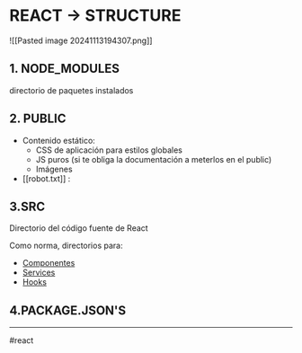 # REACT -> STRUCTURE


![[Pasted image 20241113194307.png]]

## 1. NODE_MODULES

directorio de paquetes instalados 

## 2. PUBLIC

- Contenido estático:
	- CSS de aplicación para estilos globales
	- JS puros (si te obliga la documentación a meterlos en el public)
	- Imágenes
- [[robot.txt]] :

## 3.SRC 

Directorio del código fuente de React

Como norma, directorios para:
- [Componentes](reactcomponents.md)
- [Services](react_services.md)
- [Hooks](reacthooks.md)


## 4.PACKAGE.JSON'S

- - - 
#react 